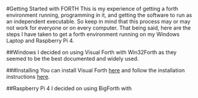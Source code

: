 #Getting Started with FORTH
This is my experience of getting a forth environment running, programming in it,
and getting the software to run as an independent executable. So keep in mind that
this process may or may not work for everyone or on every computer. That being said,
here are the steps I have taken to get a forth environment running on my Windows
Laptop and Raspberry Pi 4.

##Windows
I decided on using Visual Forth with Win32Forth as they seemed to be the best
documented and widely used.

###Installing
You can install Visual Forth [here](http://www.visualforth.org/) and follow the
installation instructions [here](http://4e4th.eu/visualFORTH/StartingVisualFORTH.pdf).


##Raspberry Pi 4
I decided on using BigForth with
